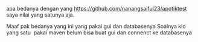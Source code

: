 apa bedanya dengan yang https://github.com/nanangsaiful23/apotiktest  
saya nilai yang satunya aja.


Maaf pak bedanya yang ini yang pakai gui dan databasenya
Soalnya klo yang satu  pakai maven belum bisa buat gui dan connenct ke databasenya
